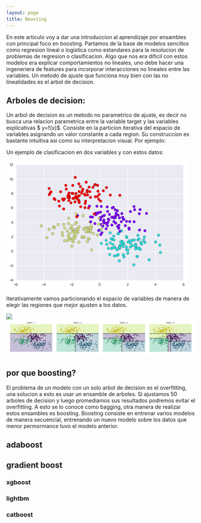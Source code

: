 ```yaml
---
layout: page
title: Boosting
---
```


En este articulo voy a dar una introduccion al aprendizaje por ensambles con principal foco en boosting. Partamos de la base de modelos sencillos como regresion lineal o logistica como estandares para la resolucion de problemas de regresion o clasificacion. Algo que nos era dificil con estos modelos era explicar comportamientos no lineales, uno debe hacer una ingeneriera de features para incorporar interacciones no lineales entre las variables. Un metodo de ajuste que funciona muy bien con las no linealidades es el arbol de decision.


## Arboles de decision:

Un arbol de decision es un metodo no parametrico de ajuste, es decir no busca una relacion parametrica entre la variable target y las variables explicativas $ y=f(x)$. Consiste en la particion iterativa del espacio de variables asignando un valor constante a cada region. Su construccion es bastante intuitiva asi como su interpretacion visual. 
Por ejemplo:

Un ejemplo de clasificacion en dos variables y con estos datos:

![](https://github.com/carabedo/carabedo.github.io/raw/main/assets/img/dt_0.png)


Iterativamente vamos particionando el espacio de variables de manera de elegir las regiones que mejor ajusten a los datos.

![]('https://github.com/carabedo/carabedo.github.io/blob/main/assets/img/dt_1.png')
![](https://github.com/carabedo/carabedo.github.io/raw/main/assets/img/dt_1.png)

## por que boosting?

El problema de un modelo con un solo arbol de decision es el overfitting, una solucion a esto es usar un ensamble de arboles. Si ajustamos 50 arboles de decision y luego promediamos sus resultados podremos evitar el overfitting. A esto se lo conoce como bagging, otra manera de realizar estos ensambles es boosting.
Boosting consiste en entrenar varios modelos de manera secuencial, entrenando un nuevo modelo sobre los datos que menor permormance tuvo el modelo anterior. 

## adaboost


## gradient boost


### xgboost

### lightbm

### catboost

